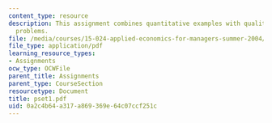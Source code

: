 ```yaml
---
content_type: resource
description: This assignment combines quantitative examples with qualitative word
  problems.
file: /media/courses/15-024-applied-economics-for-managers-summer-2004/0a2c4b64a317a869369e64c07ccf251c_pset1.pdf
file_type: application/pdf
learning_resource_types:
- Assignments
ocw_type: OCWFile
parent_title: Assignments
parent_type: CourseSection
resourcetype: Document
title: pset1.pdf
uid: 0a2c4b64-a317-a869-369e-64c07ccf251c
---
```

